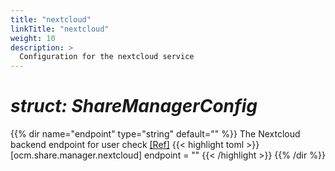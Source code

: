 ```yaml
---
title: "nextcloud"
linkTitle: "nextcloud"
weight: 10
description: >
  Configuration for the nextcloud service
---
```


# _struct: ShareManagerConfig_

{{% dir name="endpoint" type="string" default="" %}}
The Nextcloud backend endpoint for user check [[Ref]](https://github.com/cs3org/reva/tree/master/pkg/ocm/share/manager/nextcloud/nextcloud.go#L75)
{{< highlight toml >}}
[ocm.share.manager.nextcloud]
endpoint = ""
{{< /highlight >}}
{{% /dir %}}

